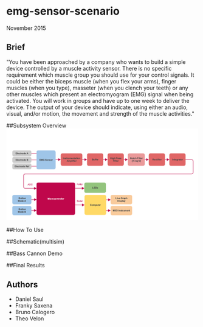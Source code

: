 # emg-sensor-scenario
November 2015

## Brief
"You have been approached by a company who wants to build a simple device controlled by a muscle activity sensor. There is no specific requirement which muscle group you should use for your control signals. It could be either the biceps muscle (when you flex your arms), finger muscles (when you type), masseter (when you clench your teeth) or any other muscles which present an electromyogram (EMG) signal when being activated. You will work in groups and have up to one week to deliver the device. The output of your device should indicate, using either an audio, visual, and/or motion, the movement and strength of the muscle activities."

##Subsystem Overview 
![alt text](Images/SystemDiagram.png "Overall System Diagram")


##How To Use

##Schematic(multisim)

##Bass Cannon Demo

##Final Results

## Authors
- Daniel Saul
- Franky Saxena
- Bruno Calogero
- Theo Velon
